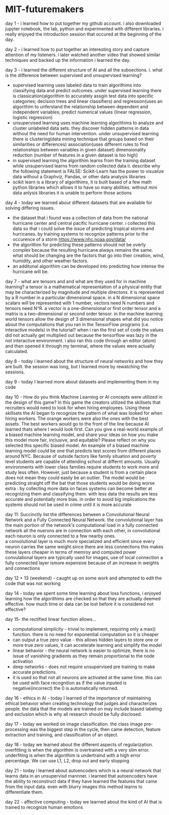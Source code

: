 # MIT-futuremakers
day 1 - i learned how to put together my github account. i also downloaded jupyter notebook, the lab, python and experimented with different libraries. i really enjoyed the introduction session that occured at the beginning of the day. 


day 2 - i learned how to put together an interesting story and capture attention of my listeners. i later watched another video that showed similar techniques and backed up the information i learned the day. 


day 3 - i learned the different structure of AI and all the subsections.
i.  what is the difference between supervised and unsupervised learning?
- supervised learning uses labeled data to train algorithims into classifying data and predict outcomes. under supervised learning there is classication(algorithim to accurately assgin test data into specific categories; decision trees and linear classifiers) and regression(uses an algorithim to unferstand the relationship between dependent and independent variables; predict numerical values (linear regression, logistic regression) 
- unsupervised learning uses machine learning algorithims to analyze and cluster unlabeled data sets. they discover hidden patterns in data without the need for human intervention. under unsupervised learning there is clustering(data mining technique that groups based on their similarities or differences) association(uses different rules to find relationships between variables in given dataset) dimensionality reduction (number of features in a given dataset is too high)
- in supervised learning the algorithim learns from the training dataset while unsupervised learns from random collected data
ii. describe why the following statement is FALSE: Scikit-Learn has the power to visualize data without a Graphviz, Pandas, or other data analysis libraries
- scikit learn is a library of algorithims, it is built based of a few math python libraries which allows it to have so many abilities. without mini data anlysis libraries it is unable to perform those actions

day 4 - today we learned about different datasets that are available for solving differing issues. 
- the dataset that i found was a collection of data from the national hurricane center and central pacific hurricane center. i collected this data so that i could solve the issue of predicting tropical storms and hurricanes. by training systems to recognize patterns prior to the occurence of a storm https://www.nhc.noaa.gov/data/
- the algorithim for predicting these patterns should not be overly complex because the resulting hurricane always remains the same. what should be changing are the factors that go into their creation, wind, humidity, and other weather factors. 
- an additonal algorithim can be developed into predicting how intense the hurricane will be. 


day 7 - 
what are tensors and and what are they used for in machine learning? 
a tensor is a mathematical representation of a physical entity that may be characterized by magnitude and multiple directons. it is represented by a R number in a particular dimensional space. in a N dimensional space scalars will be  represented with 1 number, vectors need N numbers and tensors need N^R. a vector is a one-dimensional or first order tensor and a matrix is a two-dimensional or second order tensor. in the machine learning world tensors allow the design of 3 dimensional shapes
what did you notice about the computations that you ran in the TensorFlow programs (i.e. interactive models) in the tutorial?
when i ran the first set of code the values did not actually get multiplied out because the tensorflow was lazy in the not interactive environment. i also ran this code through an editor (atom) and then opened it through my terminal, where the values were actually calculated. 

day 8 - today i learned about the structure of neural networks and how they are built. the session was long, but I learned more by rewatching the sessions.


day 9 - today I learned more about datasets and implementing them in my code

day 10 - 
How do you think Machine Learning or AI concepts were utilized in the design of this game?
In this game the creators utilized the skillsets that recruiters would need to look for when hiring employees. Using these skillsets the AI began to recognize the pattern of what was looked for when hiring workers. The orange workers were also the ones with the best assets. The best workers would go to the front of the line because AI learned thats where I would look first. 
Can you give a real-world example of a biased machine learning model, and share your ideas on how you make this model more fair, inclusive, and equitable? Please reflect on why you selected this specific biased model.
An example of a biased machine learning model could be one that predicts test scores from different places around NYC. Because of outside factors like family situation and poverty level students are capable of attending school at differnt amounts. Usually environments with lower class families require students to work more and study less often. However, just because a student is from a certain place does not mean they could easily be an outlier. The model would be predicting straight off the bat that those students would be doing worse 
extra : by collecting more data on faces systems can become better at recognizing them and classifying them. with less data the results are less accurate and potentially more bias. in order to avoid big implications the systems should not be used in crime until it is more accurate

day 11:
Succinctly list the differences between a Convolutional Neural Network and a Fully Connected Neural Network.
the convolutional layer has the main portion of the network's computational load 
in a fully connected network all the nuerons are in connection with each other, in convolutional each neuron is only connected to a few nearby ones.  
a convolutional layer is much more specialized and efficient since every neuron carries the same weight.since there are less connections this makes these layers cheaper in terms of memroy and computed power
convulational layers are typically used for images, use of local connection
a fully connected layer ismore expensive because of an increase in weights and connections

day 12 + 13 (weekend) - caught up on some work and attempted to edit the code that was not working 

day 14 - today we spent some time learning about loss functions, i enjoyed learning how the algorithims are checked so that they are actually deemed effective. how much time or data can be lost before it is considered not effective?

day 15- the rectified linear function allows...
- computational simplicity - trivial to implement, requiring only a max() function. there is no need for exponential computation so it is cheaper
- can output a true zero value - this allows hidden layers to store one or more true zero values, it can accelerate learning and simplify the model
- linear behavior - the neural network is easier to optimize, there is no issue of vanishing gradients as they remain proportional to the node activation 
- deep networks - does not require unsupervised pre training to make accurate predictions.
- it is used so that not all neurons are activated at the same time. this can be used with face recognition as if the value inputed is negative(incorrect) the 0 is automatically returned.

day 16 - ethics in AI - today I learned of the importance of maintaining ethical behavior when creating technology that judges and characterizes people. the data that the models are trained on may include biased labeling and exclusion which is why all research should be fully disclosed. 

day 17 - today we worked on image classification. the class image pre-processing was the biggest step in the cycle, then came detection, feature extraction and training, and classification of an object. 

day 18 - today we learned about the different aspects of regularization.  overfitting is when the algorithim is overtrained with a very slim error. underfiting is when the algorithim is undertraind with a high error percentage. We can use L1, L2, drop out and early stopping

day 21 - today i learned about autoencoders which is a neural network that learns data in an unsupervisd mannner. i learned that autoencoders have the ability to reconstruct data if they have learned the features that came from the input data. even with blurry images this method learns to differentiate them.

day 22 - affective computing - today we learned about the kind of AI that is trained to recognize human emotions  




